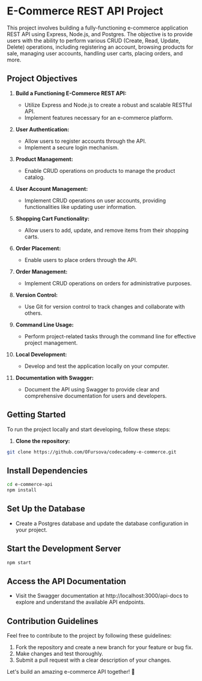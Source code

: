 # E-Commerce REST API Project

This project involves building a fully-functioning e-commerce application REST API using Express, Node.js, and Postgres. The objective is to provide users with the ability to perform various CRUD (Create, Read, Update, Delete) operations, including registering an account, browsing products for sale, managing user accounts, handling user carts, placing orders, and more.

## Project Objectives

1. **Build a Functioning E-Commerce REST API:**
   - Utilize Express and Node.js to create a robust and scalable RESTful API.
   - Implement features necessary for an e-commerce platform.

2. **User Authentication:**
   - Allow users to register accounts through the API.
   - Implement a secure login mechanism.

3. **Product Management:**
   - Enable CRUD operations on products to manage the product catalog.

4. **User Account Management:**
   - Implement CRUD operations on user accounts, providing functionalities like updating user information.

5. **Shopping Cart Functionality:**
   - Allow users to add, update, and remove items from their shopping carts.

6. **Order Placement:**
   - Enable users to place orders through the API.

7. **Order Management:**
   - Implement CRUD operations on orders for administrative purposes.

8. **Version Control:**
   - Use Git for version control to track changes and collaborate with others.

9. **Command Line Usage:**
   - Perform project-related tasks through the command line for effective project management.

10. **Local Development:**
    - Develop and test the application locally on your computer.

11. **Documentation with Swagger:**
    - Document the API using Swagger to provide clear and comprehensive documentation for users and developers.

## Getting Started

To run the project locally and start developing, follow these steps:

1. **Clone the repository:**
```bash
git clone https://github.com/OFursova/codecademy-e-commerce.git
```

## Install Dependencies
```bash
cd e-commerce-api
npm install
```

## Set Up the Database

- Create a Postgres database and update the database configuration in your project.

## Start the Development Server
```bash
npm start
```

## Access the API Documentation

- Visit the Swagger documentation at http://localhost:3000/api-docs to explore and understand the available API endpoints.

## Contribution Guidelines

Feel free to contribute to the project by following these guidelines:

1. Fork the repository and create a new branch for your feature or bug fix.
2. Make changes and test thoroughly.
3. Submit a pull request with a clear description of your changes.

Let's build an amazing e-commerce API together! 🚀
